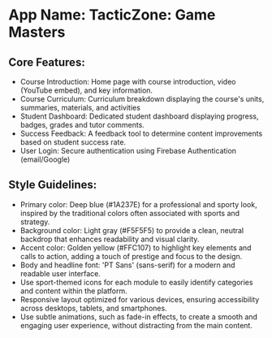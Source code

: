 # **App Name**: TacticZone: Game Masters

## Core Features:

- Course Introduction: Home page with course introduction, video (YouTube embed), and key information.
- Course Curriculum: Curriculum breakdown displaying the course's units, summaries, materials, and activities
- Student Dashboard: Dedicated student dashboard displaying progress, badges, grades and tutor comments.
- Success Feedback: A feedback tool to determine content improvements based on student success rate.
- User Login: Secure authentication using Firebase Authentication (email/Google)

## Style Guidelines:

- Primary color: Deep blue (#1A237E) for a professional and sporty look, inspired by the traditional colors often associated with sports and strategy.
- Background color: Light gray (#F5F5F5) to provide a clean, neutral backdrop that enhances readability and visual clarity.
- Accent color: Golden yellow (#FFC107) to highlight key elements and calls to action, adding a touch of prestige and focus to the design.
- Body and headline font: 'PT Sans' (sans-serif) for a modern and readable user interface.
- Use sport-themed icons for each module to easily identify categories and content within the platform.
- Responsive layout optimized for various devices, ensuring accessibility across desktops, tablets, and smartphones.
- Use subtle animations, such as fade-in effects, to create a smooth and engaging user experience, without distracting from the main content.